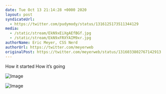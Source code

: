 ```yaml
---
date: Tue Oct 13 21:14:28 +0000 2020
layout: post
syndicateUrl:
  - https://twitter.com/pudymody/status/1316125173511344129
media:
  - /static/stream/EkN9xEiXgAEfBGf.jpg
  - /static/stream/EkN9xFRXYAIM9xr.jpg
authorName: Eric Meyer, CSS Nerd
authorUrl: https://twitter.com/meyerweb
originalPost: https://twitter.com/meyerweb/status/1316033802767142913
---
```

How it started          How it’s going 

![Image](/static/stream/EkN9xEiXgAEfBGf.jpg)

![Image](/static/stream/EkN9xFRXYAIM9xr.jpg)